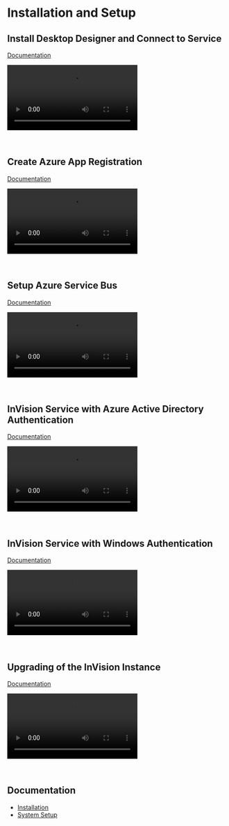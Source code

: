 
# Installation and Setup



## Install Desktop Designer and Connect to Service
[Documentation](../../docs/systemsetup/installation.md)

![video](https://profitbasedocs.blob.core.windows.net/videos/Installation%20and%20Setup%20-%20Install%20Desktop%20Designer%20and%20Connect%20to%20Service.mp4)

<br/>

## Create Azure App Registration
[Documentation](../../docs/systemsetup/installation/azureactdirauthent.md)

![video](https://profitbasedocs.blob.core.windows.net/videos/Installation%20and%20Setup%20-%20Create%20Azure%20App%20Registration.mp4)

<br/>

## Setup Azure Service Bus
[Documentation](../../docs/systemsetup/installation/azureactdirauthent.md)

![video](https://profitbasedocs.blob.core.windows.net/videos/Installation%20and%20Setup%20-%20Setup%20Azure%20Service%20Bus.mp4)

<br/>

## InVision Service with Azure Active Directory Authentication
[Documentation](../../docs/systemsetup/installation/azureactdirauthent.md)

![video](https://profitbasedocs.blob.core.windows.net/videos/Installation%20and%20Setup%20-%20InVision%20Service%20with%20Azure%20Active%20Directory%20Authentication.mp4)

<br/>

## InVision Service with Windows Authentication
[Documentation](../../docs/systemsetup/installation.md)

![video](https://profitbasedocs.blob.core.windows.net/videos/Installation%20and%20Setup%20-%20Invision%204%20Service%20with%20Windows%20Authentication.mp4)

<br/>

## Upgrading of  the InVision Instance
[Documentation](../../docs/systemsetup/installation.md)

![video](https://profitbasedocs.blob.core.windows.net/videos/Installation%20and%20Setup%20-%20upgrading%20of%20%20the%20InVision%20instance.mp4)

<br/>

## Documentation

* [Installation](../../docs/systemsetup/installation.md)
* [System Setup](../../docs/systemsetup.md)
